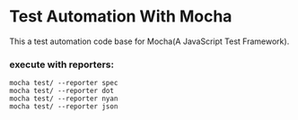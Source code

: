 # Test Automation With Mocha
This a test automation code base for Mocha(A JavaScript Test Framework).

### execute with reporters:
```
mocha test/ --reporter spec
mocha test/ --reporter dot
mocha test/ --reporter nyan
mocha test/ --reporter json
```